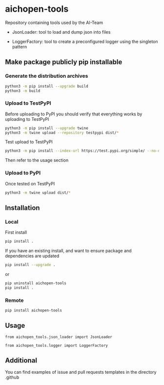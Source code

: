 # aichopen-tools
Repository containing tools used by the AI-Team

- JsonLoader: tool to load and dump json into files 

- LoggerFactory: tool to create a preconfigured logger using the singleton pattern 


## Make package publicly pip installable 
### Generate the distribution archives
```bash
python3 -m pip install --upgrade build
python3 -m build
```

### Upload to TestPyPI
Before uploading to PyPI you should verify that everything works by uploading to TestPyPI
```bash
python3 -m pip install --upgrade twine
python3 -m twine upload --repository testpypi dist/*
```
Test upload to TestPyPI
```bash
python3 -m pip install --index-url https://test.pypi.org/simple/ --no-deps aichopen-tools
```
Then refer to the usage section 

### Upload to PyPI
Once tested on TestPyPI 
```bash
python3 -m twine upload dist/*
```

## Installation
### Local 
First install
```bash
pip install .
```

If you have an existing install, and want to ensure package and dependencies are updated
```bash
pip install --upgrade .
```
or 
```bash
pip uninstall aichopen-tools
pip install .
```

### Remote
```bash
pip install aichopen-tools
```


## Usage 
    from aichopen_tools.json_loader import JsonLoader

    from aichopen_tools.logger import LoggerFactory
    

## Additional
You can find examples of issue and pull requests templates in the directory .github